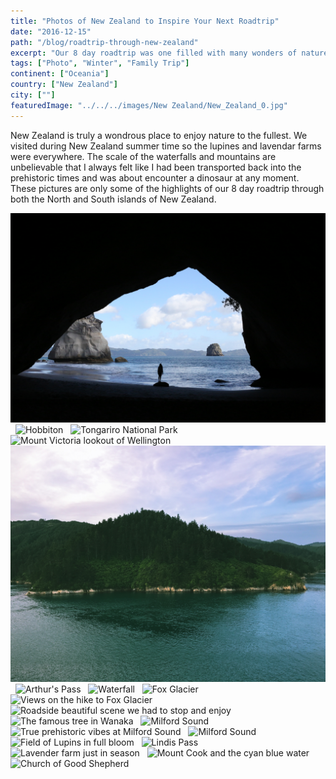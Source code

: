 ```yaml
---
title: "Photos of New Zealand to Inspire Your Next Roadtrip"
date: "2016-12-15"
path: "/blog/roadtrip-through-new-zealand"
excerpt: "Our 8 day roadtrip was one filled with many wonders of nature from the magical glow worm caves to majestic Milford Sound. Enjoy some of the pictures we took on our trip to give you just a taste of amazing New Zealand."
tags: ["Photo", "Winter", "Family Trip"]
continent: ["Oceania"]
country: ["New Zealand"]
city: [""]
featuredImage: "../../../images/New Zealand/New_Zealand_0.jpg"
---
```


New Zealand is truly a wondrous place to enjoy nature to the fullest. We visited during New Zealand summer time so the lupines and lavendar farms were everywhere. The scale of the waterfalls and mountains are unbelievable that I always felt like I had been transported back into the prehistoric times and was about encounter a dinosaur at any moment. These pictures are only some of the highlights of our 8 day roadtrip through both the North and South islands of New Zealand. 

![Cathedral Cove](../../../images/New&#32;Zealand/New_Zealand_1.jpg)
&nbsp;
![Hobbiton](../../../images/New&#32;Zealand/New_Zealand_2.jpg)
&nbsp;
![Tongariro National Park](../../../images/New&#32;Zealand/New_Zealand_3.jpg)
&nbsp;
![Mount Victoria lookout of Wellington](../../../images/New&#32;Zealand/New_Zealand_4.jpg)
&nbsp;
![Scenes from ferry between North and South islands](../../../images/New&#32;Zealand/New_Zealand_5.jpg)
&nbsp;
![Arthur's Pass](../../../images/New&#32;Zealand/New_Zealand_6.jpg)
&nbsp;
![Waterfall](../../../images/New&#32;Zealand/New_Zealand_7.jpg)
&nbsp;
![Fox Glacier](../../../images/New&#32;Zealand/New_Zealand_8.jpg)
&nbsp;
![Views on the hike to Fox Glacier](../../../images/New&#32;Zealand/New_Zealand_9.jpg)
&nbsp;
![Roadside beautiful scene we had to stop and enjoy](../../../images/New&#32;Zealand/New_Zealand_10.jpg)
&nbsp;
![The famous tree in Wanaka](../../../images/New&#32;Zealand/New_Zealand_11.jpg)
&nbsp;
![Milford Sound](../../../images/New&#32;Zealand/New_Zealand_12.jpg)
&nbsp;
![True prehistoric vibes at Milford Sound](../../../images/New&#32;Zealand/New_Zealand_13.jpg)
&nbsp;
![Milford Sound](../../../images/New&#32;Zealand/New_Zealand_14.jpg)
&nbsp;
![Field of Lupins in full bloom](../../../images/New&#32;Zealand/New_Zealand_15.jpg)
&nbsp;
![Lindis Pass](../../../images/New&#32;Zealand/New_Zealand_16.jpg)
&nbsp;
![Lavender farm just in season](../../../images/New&#32;Zealand/New_Zealand_17.jpg)
&nbsp;
![Mount Cook and the cyan blue water](../../../images/New&#32;Zealand/New_Zealand_18.jpg)
&nbsp;
![Church of Good Shepherd](../../../images/New&#32;Zealand/New_Zealand_19.jpg)
&nbsp;

